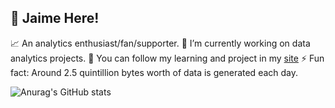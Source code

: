 ## 👋 Jaime Here!
📈 An analytics enthusiast/fan/supporter. 
🔭 I’m currently working on data analytics projects.
🥚 You can follow my learning and project in my [site](vlzjc.github.io)
⚡ Fun fact: Around 2.5 quintillion bytes worth of data is generated each day.
<!--
**vlzjc/vlzjc** is a ✨ _special_ ✨ repository because its `README.md` (this file) appears on your GitHub profile.

Here are some ideas to get you started:

- 🔭 I’m currently working on ...
- 🌱 I’m currently learning ...
- 👯 I’m looking to collaborate on ...
- 🤔 I’m looking for help with ...
- 💬 Ask me about ...
- 📫 How to reach me: ...
- 😄 Pronouns: ...
- ⚡ Fun fact: ...
-->
![Anurag's GitHub stats](https://github-readme-stats.vercel.app/api?username=vlzjc&show_icons=true&theme=maroongold)
